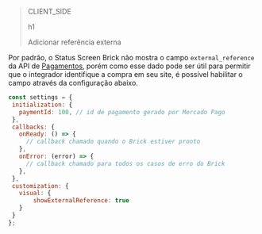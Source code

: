 > CLIENT_SIDE
>
> h1
>
> Adicionar referência externa

Por padrão, o Status Screen Brick não mostra o campo `external_reference` da API de [Pagamentos](/developers/pt/reference/payments/_payments/post), porém como esse dado pode ser útil para permitir que o integrador identifique a compra em seu site, é possível habilitar o campo através da configuração abaixo.

```javascript
const settings = {
 initialization: {
   paymentId: 100, // id de pagamento gerado por Mercado Pago
 },
 callbacks: {
   onReady: () => {
     // callback chamado quando o Brick estiver pronto
   },
   onError: (error) => {
     // callback chamado para todos os casos de erro do Brick
   },
 },
 customization: {
   visual: {
       showExternalReference: true
   }
 }
};
```